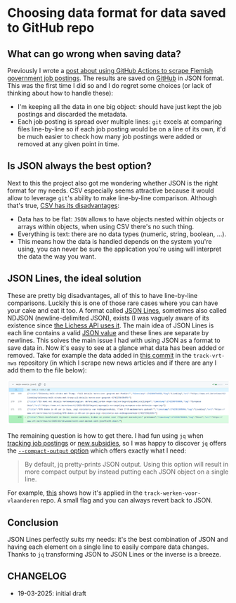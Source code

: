 # Choosing data format for data saved to GitHub repo

## What can go wrong when saving data?

Previously I wrote a [post about using GitHub Actions to scrape Flemish government job postings](https://mini-computer.tail1ad9dd.ts.net/static/posts/tracking-job-postings-flemish-government-using-github-actions.html). The results are saved on [GitHub](https://github.com/IsaacVerm/track-werken-voor-vlaanderen) in JSON format. This was the first time I did so and I do regret some choices (or lack of thinking about how to handle these):

- I'm keeping all the data in one big object: should have just kept the job postings and discarded the metadata.
- Each job posting is spread over multiple lines: `git` excels at comparing files line-by-line so if each job posting would be on a line of its own, it'd be much easier to check how many job postings were added or removed at any given point in time.

## Is JSON always the best option?

Next to this the project also got me wondering whether JSON is the right format for my needs. CSV especially seems attractive because it would allow to leverage `git`'s ability to make line-by-line comparison. Although that's true, [CSV has its disadvantages](https://jsonlines.org/examples/):

- Data has to be flat: `JSON` allows to have objects nested within objects or arrays within objects, when using CSV there's no such thing.
- Everything is text: there are no data types (numeric, string, boolean, ...).
- This means how the data is handled depends on the system you're using, you can never be sure the application you're using will interpret the data the way you want.

## JSON Lines, the ideal solution

These are pretty big disadvantages, all of this to have line-by-line comparisons. Luckily this is one of those rare cases where you can have your cake and eat it too. A format called [JSON Lines](https://jsonlines.org/), sometimes also called NDJSON (newline-delimited JSON), exists (I was vaguely aware of its existence since [the Lichess API uses it](https://lichess.org/api). The main idea of JSON Lines is each line contains a valid [JSON value](https://www.json.org/json-en.html) and these lines are separate by newlines. This solves the main issue I had with using JSON as a format to save data in. Now it's easy to see at a glance what data has been added or removed. Take for example the data added in [this commit](https://github.com/IsaacVerm/track-vrt-nws/commit/40f765e018a6a729afb5928cf23afcdff496375f) in the `track-vrt-nws` repository (in which I scrape new news articles and if there are any I add them to the file below):

![](./git-changes-main-events-track-vrt-nws.png)

The remaining question is how to get there. I had fun using `jq` when [tracking job postings](https://github.com/IsaacVerm/track-werken-voor-vlaanderen) or [new subsidies](https://github.com/IsaacVerm/track-subsidieregister), so I was happy to discover `jq` offers the [`--compact-output` option](https://jqlang.org/manual/#invoking-jq) which offers exactly what I need:

> By default, jq pretty-prints JSON output. Using this option will result in more compact output by instead putting each JSON object on a single line.

For example, [this](https://github.com/IsaacVerm/track-werken-voor-vlaanderen/blob/ea9d6a976f31cf492b54cd632e9db6a8521af705/curl-overview-search-min.sh#L24) shows how it's applied in the `track-werken-voor-vlaanderen` repo. 
A small flag and you can always revert back to JSON.

## Conclusion

JSON Lines perfectly suits my needs: it's the best combination of JSON and having each element on a single line to easily compare data changes. Thanks to `jq` transforming JSON to JSON Lines or the inverse is a breeze.

## CHANGELOG

- 19-03-2025: initial draft
